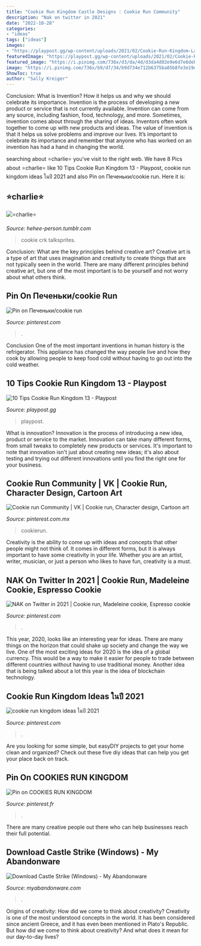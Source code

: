 ```yaml
---
title: "Cookie Run Kingdom Castle Designs : Cookie Run Community"
description: "Nak on twitter in 2021"
date: "2022-10-28"
categories:
- "ideas"
tags: ["ideas"]
images:
- "https://playpost.gg/wp-content/uploads/2021/02/Cookie-Run-Kingdom-Landmark-Guide-15.jpg"
featuredImage: "https://playpost.gg/wp-content/uploads/2021/02/Cookie-Run-Kingdom-Landmark-Guide-15.jpg"
featured_image: "https://i.pinimg.com/736x/d3/da/4d/d3da4d02e9e6d7e6debe6fb94b16ac17.jpg"
image: "https://i.pinimg.com/736x/b9/d7/34/b9d734e712b6375ba85b8fe3e19ddd8b.jpg"
ShowToc: true
author: "Sally Kreiger"
---
```



Conclusion: What is Invention? How it helps us and why we should celebrate its importance.
Invention is the process of developing a new product or service that is not currently available. Invention can come from any source, including fashion, food, technology, and more. Sometimes, invention comes about through the sharing of ideas. Inventors often work together to come up with new products and ideas. The value of invention is that it helps us solve problems and improve our lives. It’s important to celebrate its importance and remember that anyone who has worked on an invention has had a hand in changing the world.

	

		
searching about ⭐charlie⭐ you've visit to the right web. We have 8 Pics about ⭐charlie⭐ like 10 Tips Cookie Run Kingdom 13 - Playpost, cookie run kingdom ideas ในปี 2021 and also Pin on Печеньки/cookie run. Here it is:
		
    
## ⭐charlie⭐

<img loading=lazy src="https://64.media.tumblr.com/56ea4b6ef6006446dc680373054d90d9/712e99e1084ec0dd-d8/s1280x1920/bdef9ce97c22d3ec37b032e4953631d29cf9a728.png" onerror="this.onerror=null;this.src='https://tse1.mm.bing.net/th?id=OIP.8lD0zFN1_mqKqZawmtURBgHaG0&amp;pid=15.1';" alt="⭐charlie⭐">

_Source: hehee-person.tumblr.com_

>cookie crk talksprites. 

	

Conclusion: What are the key principles behind creative art?
Creative art is a type of art that uses imagination and creativity to create things that are not typically seen in the world. There are many different principles behind creative art, but one of the most important is to be yourself and not worry about what others think.

    
## Pin On Печеньки/cookie Run

<img loading=lazy src="https://i.pinimg.com/originals/ee/af/ea/eeafeae23c4ce379dd2765ef8d4edefc.jpg" onerror="this.onerror=null;this.src='https://tse4.mm.bing.net/th?id=OIP.Gkn6RJaliySiMMkK70CZ8AHaNK&amp;pid=15.1';" alt="Pin on Печеньки/cookie run">

_Source: pinterest.com_

>. 

	

Conclusion
One of the most important inventions in human history is the refrigerator. This appliance has changed the way people live and how they cook by allowing people to keep food cold without having to go out into the cold weather.

    
## 10 Tips Cookie Run Kingdom 13 - Playpost

<img loading=lazy src="https://playpost.gg/wp-content/uploads/2021/01/10-Tips-Cookie-Run-Kingdom-13.jpg" onerror="this.onerror=null;this.src='https://tse4.mm.bing.net/th?id=OIP.UY-SzR7HObs28FdBtkMY4QHaEK&amp;pid=15.1';" alt="10 Tips Cookie Run Kingdom 13 - Playpost">

_Source: playpost.gg_

>playpost. 

	

What is innovation?
Innovation is the process of introducing a new idea, product or service to the market. Innovation can take many different forms, from small tweaks to completely new products or services. It's important to note that innovation isn't just about creating new ideas; it's also about testing and trying out different innovations until you find the right one for your business.

    
## Cookie Run Community | VK | Cookie Run, Character Design, Cartoon Art

<img loading=lazy src="https://i.pinimg.com/736x/b9/d7/34/b9d734e712b6375ba85b8fe3e19ddd8b.jpg" onerror="this.onerror=null;this.src='https://tse1.mm.bing.net/th?id=OIP.IgMUBtnzdi75ML6eaOU3gAHaHa&amp;pid=15.1';" alt="Cookie run Community | VK | Cookie run, Character design, Cartoon art">

_Source: pinterest.com.mx_

>cookierun. 

	

Creativity is the ability to come up with ideas and concepts that other people might not think of. It comes in different forms, but it is always important to have some creativity in your life. Whether you are an artist, writer, musician, or just a person who likes to have fun, creativity is a must.

    
## NAK On Twitter In 2021 | Cookie Run, Madeleine Cookie, Espresso Cookie

<img loading=lazy src="https://i.pinimg.com/736x/d3/da/4d/d3da4d02e9e6d7e6debe6fb94b16ac17.jpg" onerror="this.onerror=null;this.src='https://tse4.mm.bing.net/th?id=OIP.3vjCopdbqYuskmn41RoBvwHaMm&amp;pid=15.1';" alt="NAK on Twitter in 2021 | Cookie run, Madeleine cookie, Espresso cookie">

_Source: pinterest.com_

>. 

	

This year, 2020, looks like an interesting year for ideas. There are many things on the horizon that could shake up society and change the way we live. One of the most exciting ideas for 2020 is the idea of a global currency. This would be a way to make it easier for people to trade between different countries without having to use traditional money. Another idea that is being talked about a lot this year is the idea of blockchain technology.

    
## Cookie Run Kingdom Ideas ในปี 2021

<img loading=lazy src="https://playpost.gg/wp-content/uploads/2021/02/Cookie-Run-Kingdom-Landmark-Guide-15.jpg" onerror="this.onerror=null;this.src='https://tse3.mm.bing.net/th?id=OIP.NnJUG0eoT858J5RjfdAY_AHaEK&amp;pid=15.1';" alt="cookie run kingdom ideas ในปี 2021">

_Source: pinterest.com_

>. 

	

Are you looking for some simple, but easyDIY projects to get your home clean and organized? Check out these five diy ideas that can help you get your place back on track.

    
## Pin On COOKIES RUN KINGDOM

<img loading=lazy src="https://i.pinimg.com/736x/db/69/ad/db69ad63ee402c595847e2b759c37f14.jpg" onerror="this.onerror=null;this.src='https://tse1.mm.bing.net/th?id=OIP.TLbV3AMOo1MzntGgGo646AHaP1&amp;pid=15.1';" alt="Pin on COOKIES RUN KINGDOM">

_Source: pinterest.fr_

>. 

	

There are many creative people out there who can help businesses reach their full potential.

    
## Download Castle Strike (Windows) - My Abandonware

<img loading=lazy src="https://www.myabandonware.com/media/screenshots/c/castle-strike-ni6/castle-strike_39.jpg" onerror="this.onerror=null;this.src='https://tse1.mm.bing.net/th?id=OIP.mVgpODwJsHIL8_sv3-wJ_AHaFj&amp;pid=15.1';" alt="Download Castle Strike (Windows) - My Abandonware">

_Source: myabandonware.com_

>. 

	

Origins of creativity: How did we come to think about creativity?
Creativity is one of the most understood concepts in the world. It has been considered since ancient Greece, and it has even been mentioned in Plato's Republic. But how did we come to think about creativity? And what does it mean for our day-to-day lives?

